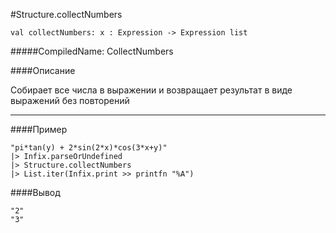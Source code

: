 #Structure.collectNumbers

	val collectNumbers: x : Expression -> Expression list


#####CompiledName: CollectNumbers


####Описание

Собирает все числа в выражении и возвращает результат в виде выражений без повторений

----------

####Пример

    "pi*tan(y) + 2*sin(2*x)*cos(3*x+y)" 
    |> Infix.parseOrUndefined
    |> Structure.collectNumbers
    |> List.iter(Infix.print >> printfn "%A")

####Вывод

    "2"
    "3"


